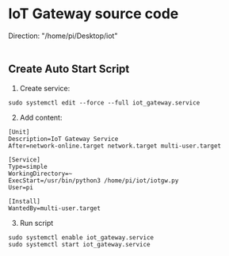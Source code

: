 # IoT Gateway source code

Direction: "/home/pi/Desktop/iot" <br>
<br>

## Create Auto Start Script

1. Create service:
```
sudo systemctl edit --force --full iot_gateway.service
```

2. Add content:
```
[Unit]
Description=IoT Gateway Service
After=network-online.target network.target multi-user.target

[Service]
Type=simple
WorkingDirectory=~
ExecStart=/usr/bin/python3 /home/pi/iot/iotgw.py
User=pi

[Install]
WantedBy=multi-user.target
```

3. Run script
```
sudo systemctl enable iot_gateway.service
sudo systemctl start iot_gateway.service
```
